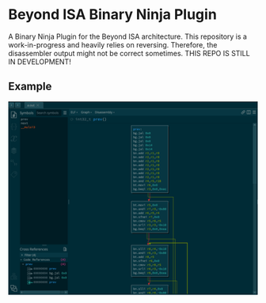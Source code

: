 # Beyond ISA Binary Ninja Plugin
A Binary Ninja Plugin for the Beyond ISA architecture. This repository is a work-in-progress and heavily relies on reversing. Therefore, the disassembler output might not be correct sometimes. THIS REPO IS STILL IN DEVELOPMENT!

## Example
![image info](./img/screenshot.png)